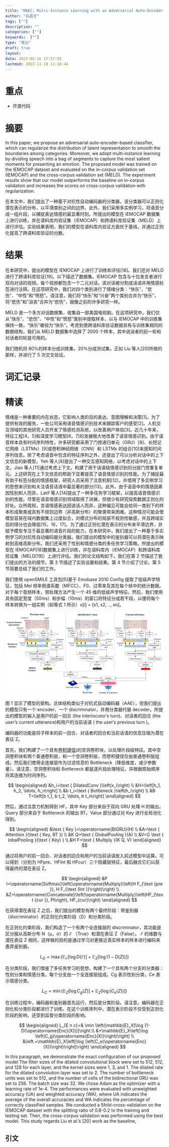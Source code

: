 ```yaml
---
title: "MAEC: Multi-Instance Learning with an Adversarial Auto-Encoder-Based Classifier for Speech Emotion Recognition"
author: "石昌文"
tags: [""]
description: ""
categories: [""]
keywords:  [""]
type: "笔记"
draft: true
layout: 
data: 2022-05-16 17:57:55
lastmod: 2022-11-10 11:10:44
---
```


# 重点

- 开源代码

# 摘要

In this paper, we propose an adversarial auto-encoder-based classifier, which can regularize the distribution of latent representation to smooth the boundaries among categories. Moreover, we adopt multi-instance learning by dividing speech into a bag of segments to capture the most salient moments for presenting an emotion. The proposed model was trained on the IEMOCAP dataset and evaluated on the in-corpus validation set (IEMOCAP) and the cross-corpus validation set (MELD). The experiment results show that our model outperforms the baseline on in-corpus validation and increases the scores on cross-corpus validation with regularization.

在本文中，我们提出了一种基于对抗性自动编码器的分类器，该分类器可以正则化潜在表示的分布，以平滑类别之间的边界。此外，我们采用多实例学习，将语音分成一组片段，以捕捉表达情感的最显著时刻。所提出的模型在 IEMOCAP 数据集上进行训练，并在语料库内验证集（IEMOCAP）和跨语料库验证集（MELD）上进行评估。实验结果表明，我们的模型在语料库内验证方面优于基线，并通过正则化提高了跨语料库验证的分数。

# 结果

在本研究中，提出的模型在 IEMOCAP 上进行了训练和评估[18]。我们还对 MELD 进行了跨语料库验证[19]。以下描述了数据集。IEMOCAP 包含与十位发言者进行双向对话的视频。每个视频都包含一个二元对话，该对话被分割成话语并用情感标签进行注释。在这项研究中，我们对四个类别进行了情绪分类：“快乐”、“悲伤”、“中性”和“愤怒”。请注意，我们将“快乐”和“兴奋”两个类别合并为“快乐”，将“悲伤”和“沮丧”合并为“悲伤”，就像之前的许多研究一样。

MELD 是一个多方对话数据集，收集自一部美国电视剧。在这项研究中，我们仅从“快乐”、“悲伤”、“中性”和“愤怒”类别中提取样本，以与 IEMOCAP 中的训练集保持一致，“快乐”被视为“快乐”。考虑到使跨语料库验证数据具有与训练集相同的数据结构，我们从 MELD 数据集中选择了 2000 个样本，其中说话者的前一轮和对话者的轮是可用的。

我们随机将 80%的样本分成训练集，20%分成测试集，正如 Liu 等人[20]所做的那样，并进行了 5 次交叉验证。

# 词汇记录

# 精读

情绪是一种重要的内在状态，它影响人类的目的表达、意图理解和决策[1]。为了提供有效的服务，一些公司采用语音情感识别技术来跟踪客户的感受[2]。人机交互领域的其他研究人员开发了情感检测系统，以改善用户体验[3]。近几十年来，特征工程[4，5]和深度学习模型[6，7]的发展极大地改善了语音情感识别。由于语音样本具有时间序列特性，许多研究都采用了门控递归单元（GRU）[8]、长短记忆网络（LSTMs）[9]或卷积神经网络（CNN）和 LSTMs 的组合[10]来感知时间序列信息。除了考虑语音中包含的特征序列之外，还提出了可以分析对话中的上下文信息的新模型。Yeh 等人[8]提出了一种交互感知网络，以考虑对话中的上下文。Jiao 等人[11]通过考虑上下文，构建了用于话语级情感识别的分层门控重复单元。上述研究在上下文信息的帮助下显著提高了语音情感识别的性能。为了捕捉最有助于标签分配的情感框架，研究人员采用了注意机制[12]，并借用了多实例学习的思想来识别和关注语音话语中最显著的部分[13]。此外，由于语音中的情感因素因性别和人而异，Latif 等人[14]提出了一种多任务学习框架，以提高语音情感识别的性能。尽管在语音情感识别领域取得了进展，但很少有研究探索数据正则化的好处。众所周知，言语情感表达因说话人而异，这种偏见可能会给同一类别下的样本形成聚类或具有不规则边界（非高斯分布）的聚类带来困难。这种情况可能会使模型容易在域内数据集上过度拟合，对模式分布的局部不规则性敏感，并且跨域实现的得分也会降低[15，16，17]。为了通过正则化潜在表示的分布来平滑边界，并赋予模型专注于最显著的语音片段的能力，在本研究中，我们提出了一种基于多实例学习的对抗性自动编码器分类器。我们提出的模型中的鉴别器可以将潜在表示映射到高维高斯分布。我们还采用了性别和情感分类的多任务学习策略。所提出的模型在 IEMOCAP[18]数据集上进行训练，并在语料库内（IEMOCAP）和跨语料库验证集（MELD[19]）上进行评估。我们的论文结构如下。我们在第 2 节描述了我们提出的方法的细节。第 3 节描述了实验设置和结果。第 4 节介绍了讨论，第 5 节简要总结了我们的工作。

我们使用 openSMILE 工具包[5]基于 Emobase 2010 Config 提取了低级声学特征，包括 Mel 频率倒谱系数（MFCC）、F0、过零率及其在每个帧中的统计数据。对于每个音频样本，预处理方法产生一个 45 维的低级声学特征。然后，我们使用具有固定宽度（50ms）和步幅（10ms）的窗口将特征分成若干段，以便将每个样本转换为一组实例（如等式 1 所示）x[i] = [s1, s2, .., sn]。

![]({46}_MAEC%20Multi-Instance%20Learning%20with%20an%20Adversarial%20Auto-Encoder-Based%20Classifier%20for%20Speech%20Emotion%20Recognition.assets/image-20221110092854.png)

图 1 显示了模型的架构。总体结构类似于对抗式自动编码器（AAE），但我们提出的模型只有一个 encoder、一个 discriminator，并用分类器代替 decoder。所提出的模型的输入是用户的前一回合 (the interlocutor’s turn)、对话者的回合 (the user’s current utterance)和用户的当前话语 ( the user’s previous turn )。

编码器的功能是将子样本的前一回合、对话者的回合和当前话语的信息压缩为潜在表征 Z。

首先，我们构建了一个具有[卷积捷径](https://www.cnblogs.com/linzzz98/articles/13454369.html))的空洞卷积块，以处理片段级特征。其中空洞卷积块有两个普通卷积层，和一个空洞卷积层，而卷积捷径仅由普通卷积层组成。然后我们使用全连接层作为过滤信息的 Bottleneck（降低维度，减少参数量）。请注意，空洞卷积块和 Bottleneck 都是逐片段处理特征，并根据原始顺序将其连接为时间序列。

$$
\begin{aligned}
&h_i=\text { DilatedConv }\left(x_i\right) \\
&H=\left[h_1, h_2, \ldots, h_n\right] \\
&b t_i=\text { Bottleneck }\left(h_i\right) \\
&B T=\left[b t_1, b t_2, \ldots, b t_n\right]
\end{aligned}
$$

然后，通过注意力机制得到 HF。其中 Key 部分来自于双向 GRU 处理 H 的输出。Query 部分来自于 Bottleneck 的输出 BT。Value 部分通过对 Key 进行全局池化得到。

$$
\begin{aligned}
&\text { Key }=\operatorname{BiGRU}(H) \\
&A=\text { Attention }(\text { Key, BT }) \\
&K Q=\text { GlobalPooling }(A) \\
&V=G \text { lobalPooling }(\text { Key) } \\
&H F=\text { Multiply }(K Q, V)
\end{aligned}
$$

通过将用户的前一回合、对话者的回合和用户的当前话语放入前述模型中运算。可以得到（分别为 HFpre、HFInt 和 HFcur）三个隐藏层特征，最后融合它们以获得最终的潜在表征 Z。

$$
\begin{aligned}
&P I=\operatorname{Softmax}\left(\operatorname{Multiply}\left(H F_{\text {pre }}, H F_{\text {Int }}\right)\right) \\
&Z=\operatorname{Concatenate}\left(\operatorname{Multiply}\left(HF_{\text {cur }}, PI\right), HF_{cur}\right)
\end{aligned}
$$

在获得潜在表征 Z 之后，我们提出的模型有两个最终阶段：带鉴别器（discriminator）的正则化约束阶段（D）和分类阶段。

在正则化约束阶段，我们构造了一个有两个全连接层的 discriminator，其功能是区分服从高斯分布 N（μ，σ）的 $\mathcal{E}$  （True）和潜在表征 Z（False）。 $\mathcal{E}$ 的维数与潜在表征 Z 相同，这样做的目的是通过学习对更接近真实样本的样本进行编码来愚弄鉴别器。

$$
L_D=\max \left(\mathbb{E}_{\mathcal{E}}[\log D(\mathcal{E})]+\mathbb{E}_Z[\log (1-D(Z))]\right)
$$

在分类阶段，我们借鉴了多任务学习的思想，构建了一个具有两个分支的分类器：性别分类和情感分类。每个分支由一个全连接层组成。Cg 表示性别分类，Ce 表示情感分类。

$$
L_C=\min \left(\mathbb{E}_Z\left[\log C_g(Z)\right]+\mathbb{E}_Z\left[\log \left(C_e(Z)\right)\right]\right)
$$

在训练过程中，编码器和鉴别器首先运行，然后是分类阶段。请注意，编码器在正则化和分类阶段都进行了训练。在这个训练序列中，潜在表示阶段不仅受到正则化阶段的影响，还受到监督分类阶段的影响。

$$
\begin{aligned}
L_{E n c}=& \min \left(\mathbb{E}_X[\log (1-D(\operatorname{Enc}(X)))]\right.\\
&+\mathbb{E}_X\left[\log \left(C_g(\operatorname{Enc}(X))\right)\right] \\
&\left.+\mathbb{E}_X\left[\log \left(C_e(\operatorname{Enc}(X))\right)\right]\right)
\end{aligned}
$$







In this paragraph, we demonstrate the exact configuration of our proposed model The filter sizes of the dilated convolutional block were set to 512, 512, and 128 for each layer, and the kernel sizes were 1, 3, and 1. The dilated rate for the dilated convolution layer was set to 2. The number of bottleneck units was set to 512, and the number of cells of the bidirectional GRU was set to 256. The batch size was 32. We chose Adam as the optimizer with a learning rate of 1e-4. The performances were evaluated with unweighted accuracy (UA) and weighted accuracy (WA), where UA indicates the average of the overall accuracies and WA indicates the percentage of correctly classified samples. We conducted a 5fold-cross-validation on the IEMOCAP dataset with the splitting ratio of 0.8-0.2 to the training and testing set. Then, the cross-corpus validation was performed using the best model. This study regards Liu et al.’s [20] work as the baseline,


## 引文
